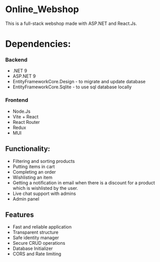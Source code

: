 # Online_Webshop

This is a full-stack webshop made with ASP.NET and React.Js.

# Dependencies:

### Backend

* .NET 9
* ASP.NET 9
* EntityFrameworkCore.Design - to migrate and update database
* EntityFrameworkCore.Sqlite - to use sql database locally

### Frontend 

* Node.Js
* Vite + React
* React Router
* Redux
* MUI

## Functionality:

* Filtering and sorting products
* Putting items in cart
* Completing an order
* Wishlisting an item
* Getting a notification in email when there is a discount for a product which is wishlisted by the user.
* Live chat support with admins
* Admin panel

## Features

* Fast and reliable application
* Transparent structure
* Safe identity manager
* Secure CRUD operations
* Database Initializer
* CORS and Rate limiting
